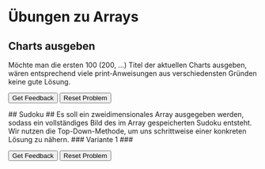 # Übungen zu Arrays
## Charts ausgeben ##
Möchte man die ersten 100 (200, ...) Titel der aktuellen Charts ausgeben, wären entsprechend viele print-Anweisungen aus verschiedensten Gründen keine gute Lösung.

<div id="charts-sortableTrash" class="sortable-code"></div> 
<div id="charts-sortable" class="sortable-code"></div> 
<div style="clear:both;"></div> 
<p> 
    <input id="charts-feedbackLink" value="Get Feedback" type="button" /> 
    <input id="charts-newInstanceLink" value="Reset Problem" type="button" /> 
</p> 
<script type="text/javascript"> 
(function(){
  var initial = "for (int i = 0; i < charts.length; i++) {\n" +
    "	System.out.print(\"Platz \"+i+1+\": \");\n" +
    "	System.out.print(charts[i]);\n" +
    "	System.out.println(\"\");\n" +
    "}";
  var parsonsPuzzle = new ParsonsWidget({
    "sortableId": "charts-sortable",
    "max_wrong_lines": 10,
    "grader": ParsonsWidget._graders.LineBasedGrader,
    "exec_limit": 2500,
    "can_indent": true,
    "x_indent": 50,
    "lang": "en",
    "show_feedback": true
  });
  parsonsPuzzle.init(initial);
  parsonsPuzzle.shuffleLines();
  $("#charts-newInstanceLink").click(function(event){ 
      event.preventDefault(); 
      parsonsPuzzle.shuffleLines(); 
  }); 
  $("#charts-feedbackLink").click(function(event){ 
      event.preventDefault(); 
      parsonsPuzzle.getFeedback(); 
  }); 
})(); 
</script>
## Sudoku ##
Es soll ein zweidimensionales Array ausgegeben werden, sodass ein vollständiges Bild des im Array gespeicherten Sudoku entsteht.
Wir nutzen die Top-Down-Methode, um uns schrittweise einer konkreten Lösung zu nähern.
### Variante 1 ###
<div id="sudoku1-sortableTrash" class="sortable-code"></div> 
<div id="sudoku1-sortable" class="sortable-code"></div> 
<div style="clear:both;"></div> 
<p> 
    <input id="sudoku1-feedbackLink" value="Get Feedback" type="button" /> 
    <input id="sudoku1-newInstanceLink" value="Reset Problem" type="button" /> 
</p> 
<script type="text/javascript"> 
(function(){
  var initial = "Wiederhole für alle Elemente zeile[i] einer Zeile\n" +
    "	gib das Element zeile[i] aus";
  var parsonsPuzzle = new ParsonsWidget({
    "sortableId": "sudoku1-sortable",
    "max_wrong_lines": 10,
    "grader": ParsonsWidget._graders.LineBasedGrader,
    "exec_limit": 2500,
    "can_indent": true,
    "x_indent": 50,
    "lang": "en",
    "show_feedback": true
  });
  parsonsPuzzle.init(initial);
  parsonsPuzzle.shuffleLines();
  $("#sudoku1-newInstanceLink").click(function(event){ 
      event.preventDefault(); 
      parsonsPuzzle.shuffleLines(); 
  }); 
  $("#sudoku1-feedbackLink").click(function(event){ 
      event.preventDefault(); 
      parsonsPuzzle.getFeedback(); 
  }); 
})(); 
</script>
